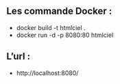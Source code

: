 ## Les commande Docker :

* docker build -t htmlciel .
* docker run -d -p 8080:80 htmlciel

## L’url :
* http://localhost:8080/
